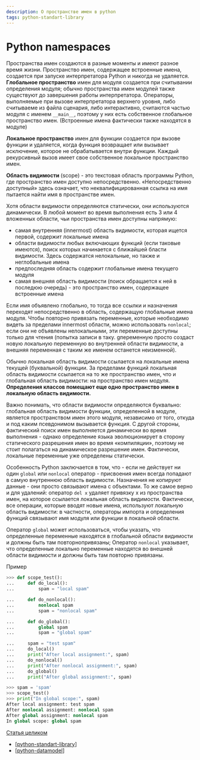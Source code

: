```yaml
---
description: О пространстве имен в python
tags: python-standart-library
---
```

# Python namespaces

Пространства имен создаются в разные моменты и имеют разное время жизни. Пространство имен, содержащее встроенные имена, создается при запуске интерпретатора Python и никогда не удаляется. **Глобальное пространство** имен для модуля создается при считывании определения модуля; обычно пространства имен модулей также существуют до завершения работы интерпретатора. Операторы, выполняемые при вызове интерпретатора верхнего уровня, либо считываеме из файла сценария, либо интерактивно, считаются частью модуля с именем `__main__`, поэтому у них есть собственное глобальное пространство имен. (Встроенные имена фактически также находятся в модуле)

**Локальное пространство** имен для функции создается при вызове функции и удаляется, когда функция возвращает или вызывает исключение, которое не обрабатывается внутри функции. Каждый рекурсивный вызов имеет свое собственное локальное пространство имен.

**Область видимости** (scope) - это текстовая область программы Python, где пространство имен доступно непосредственно. «Непосредственно доступный» здесь означает, что неквалифицированная ссылка на имя пытается найти имя в пространстве имен.

Хотя области видимости определяются статически, они используются динамически. В любой момент во время выполнения есть 3 или 4 вложенных области, чьи пространства имен доступны напрямую:

- самая внутренняя (innermost) область видимости, которая ищется первой, содержит локальные имена
- области видимости любых включающих функций (если таковые имеются), поиск которых начинается с ближайшей бласти видимости. Здесь содержатся нелокальные, но также и неглобальные имена
- предпоследняя область содержит глобальные имена текущего модуля
- самая внешняя область видимости (поиск обращается к ней в последюю очередь) - это пространство имен, содержащее встроенные имена

Если имя объявлено глобально, то тогда все ссылки и назначения переходят непосредственно в область, содержащую глобальные имена модуля. Чтобы повторно привязать переменные, которые необходимо видеть за пределами innermost области, можно использовать `nonlocal`; если они не объявлены нелокальными, эти переменные доступны только для чтения (попытка записи в таку. gпеременную просто создаст новую локальную переменную во внутренней области видимости, а внешняя переменная с таким же именем останется неизменной).

Обычно локальная область видимости ссылается на локальные имена текущей (буквальной) функции. За пределами функций локальная область видимости ссылается на то же пространство имен, что и глобальная область видимости: на пространство имен модуля. **Определения классов помещают еще одно пространство имен в локальную область видимости.**

Важно понимать, что области видимости определяются буквально: глобальная область видимости функции, определенной в модуле, является пространством имен этого модуля, независимо от того, откуда и под каким псевдонимом вызывается функция. С другой стороны, фактический поиск имен выполняется динамически во время выполнения - однако определение языка эволюционирует в сторону статического разрешения имен во время «компиляции», поэтому не стоит полагаться на динамическое разрешение имен. Фактически, локальные переменные уже определены статически.

Особенность Python заключается в том, что - если не действует ни один `global` или `nonlocal` оператор - присвоения имен всегда попадают в самую внутреннюю область видимости. Назначения не копируют данные - они просто связывают имена с объектами. То же самое верно и для удалений: оператор `del x` удаляет привязку x из пространства имен, на которое ссылается локальная область видимости. Фактически, все операции, которые вводят новые имена, используют локальную область видимости: в частности, операторы импорта и определения функций связывают имя модуля или функции в локальной области.

Оператор `global` может использоваться, чтобы указать, что определенные переменные находятся в глобальной области видимости и должны быть там повторнопривязаны; Оператор `nonlocal` указывает, что определенные локально переменные находятся во внешней области видимости и должны быть там повторно привязаны.

Пример

```python
>>> def scope_test():
...     def do_local():
...         spam = "local spam"

...     def do_nonlocal():
...         nonlocal spam
...         spam = "nonlocal spam"

...     def do_global():
...         global spam
...         spam = "global spam"

...     spam = "test spam"
...     do_local()
...     print("After local assignment:", spam)
...     do_nonlocal()
...     print("After nonlocal assignment:", spam)
...     do_global()
...     print("After global assignment:", spam)

>>> spam = 'spam'
>>> scope_test()
>>> print("In global scope:", spam)
After local assignment: test spam
After nonlocal assignment: nonlocal spam
After global assignment: nonlocal spam
In global scope: global spam
```

[Статья целиком](https://docs.python.org/3/tutorial/classes.html#a-word-about-names-and-objects)

- [[python-standart-library]]
- [[python-datamodel]]

[//begin]: # "Autogenerated link references for markdown compatibility"
[python-standart-library]: ../lists/python-standart-library "Стандартная библиотека python - список заметок"
[python-datamodel]: ../lists/python-datamodel "Python datamodel"
[//end]: # "Autogenerated link references"